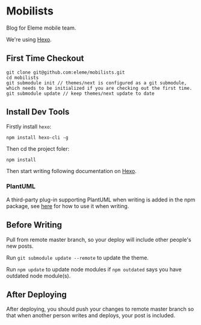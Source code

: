 # Mobilists

Blog for Eleme mobile team.

We're using [Hexo](https://hexo.io/).

## First Time Checkout

```
git clone git@github.com:eleme/mobilists.git
cd mobilists
git submodule init // themes/next is configured as a git submodule, which needs to be initialized if you are checking out the first time.
git submodule update // keep themes/next update to date
```

## Install Dev Tools

Firstly install `hexo`:

```
npm install hexo-cli -g
```

Then cd the project foler:
```
npm install
```

Then start writing following documentation on [Hexo](https://hexo.io/docs).

### PlantUML

A third-party plug-in supporting PlantUML when writing is added in the npm package, see [here](https://github.com/oohcoder/hexo-tag-plantuml) for how to use it when writing.

## Before Writing

Pull from remote master branch, so your deploy will include other people's new posts.

Run `git submodule update --remote` to update the theme.

Run `npm update` to update node modules if `npm outdated` says you have outdated node module(s).

## After Deploying

After deploying, you should push your changes to remote master branch so that when another person writes  and deploys, your post is included.
